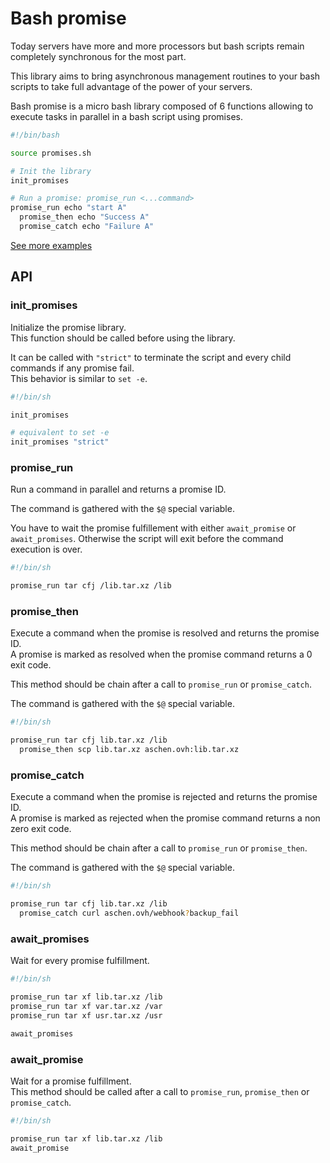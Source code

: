 # Bash promise

Today servers have more and more processors but bash scripts remain completely synchronous for the most part.

This library aims to bring asynchronous management routines to your bash scripts to take full advantage of the power of your servers.

Bash promise is a micro bash library composed of 6 functions allowing to execute tasks in parallel in a bash script using promises.

```bash
#!/bin/bash

source promises.sh

# Init the library
init_promises

# Run a promise: promise_run <...command>
promise_run echo "start A"
  promise_then echo "Success A"
  promise_catch echo "Failure A"

```

[See more examples](./example.sh)

## API

### init_promises

Initialize the promise library.  
This function should be called before using the library.

It can be called with `"strict"` to terminate the script and every child commands if any promise fail.  
This behavior is similar to `set -e`.

```bash
#!/bin/sh

init_promises

# equivalent to set -e
init_promises "strict"
```

### promise_run

Run a command in parallel and returns a promise ID.  

The command is gathered with the `$@` special variable.  

You have to wait the promise fulfillement with either `await_promise` or `await_promises`. Otherwise the script will exit before the command execution is over.

```bash
#!/bin/sh

promise_run tar cfj /lib.tar.xz /lib

```

### promise_then

Execute a command when the promise is resolved and returns the promise ID.  
A promise is marked as resolved when the promise command returns a 0 exit code.


This method should be chain after a call to `promise_run` or `promise_catch`.

The command is gathered with the `$@` special variable.  

```bash
#!/bin/sh

promise_run tar cfj lib.tar.xz /lib
  promise_then scp lib.tar.xz aschen.ovh:lib.tar.xz
```

### promise_catch

Execute a command when the promise is rejected and returns the promise ID.  
A promise is marked as rejected when the promise command returns a non zero exit code.


This method should be chain after a call to `promise_run` or `promise_then`.

The command is gathered with the `$@` special variable.  

```bash
#!/bin/sh

promise_run tar cfj lib.tar.xz /lib
  promise_catch curl aschen.ovh/webhook?backup_fail
```

### await_promises

Wait for every promise fulfillment.  

```bash
#!/bin/sh

promise_run tar xf lib.tar.xz /lib
promise_run tar xf var.tar.xz /var
promise_run tar xf usr.tar.xz /usr

await_promises
```

### await_promise

Wait for a promise fulfillment.  
This method should be called after a call to `promise_run`, `promise_then` or `promise_catch`.

```bash
#!/bin/sh

promise_run tar xf lib.tar.xz /lib
await_promise
```
